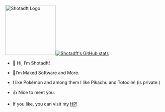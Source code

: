 <img src="https://www.shotadft.com/img/shotadft_icon_a.webp" width="160" alt="Shotadft Logo"><a href="https://github.com/anuraghazra/github-readme-stats"><img src="https://github-readme-stats.vercel.app/api?username=shotadft&hide=stars&show_icons=true&theme=dark&title_color=fbfb00&locale=ja" alt="Shotadft's GitHub stats"></a>

- 👋 Hi, I’m Shotadft!
- 📁I’m Maked Software and More.
- I like Pokèmon and among them I like Pikachu and Totodile! (is private.)
- 👍 Nice to meet you.

- If you like, you can visit my [HP](https://www.shotadft.com/)!
<!-- But, I'm 1/8th Chinese and Japanese, this is a not that it matters! --->

<!---
shotadft/shotadft is a ✨ special ✨ repository because its `README.md` (this file) appears on your GitHub profile.
You can click the Preview link to take a look at your changes.
--->
